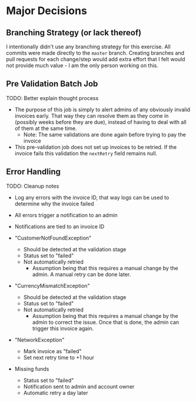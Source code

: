 # Major Decisions

## Branching Strategy (or lack thereof)

I intentionally didn't use any branching strategy for this exercise. All commits were made directly to the `master` branch. Creating branches and pull requests for each change/step would add extra effort that I felt would not provide much value - I am the only person working on this.

## Pre Validation Batch Job

TODO: Better explain thought process

- The purpose of this job is simply to alert admins of any obviously invalid invoices early. That way they can resolve them as they come in (possibly weeks before they are due), instead of having to deal with all of them at the same time.
    - Note: The same validations are done again before trying to pay the invoice
- This pre-validation job does not set up invoices to be retried. If the invoice fails this validation the `nextRetry` field remains null.

## Error Handling

TODO: Cleanup notes

- Log any errors with the invoice ID, that way logs can be used to determine why the invoice failed
- All errors trigger a notification to an admin
- Notifications are tied to an invoice ID
 
- "CustomerNotFoundException"
    - Should be detected at the validation stage
    - Status set to "failed"
    - Not automatically retried
        - Assumption being that this requires a manual change by the admin. A manual retry can be done later.
- "CurrencyMismatchException"
    - Should be detected at the validation stage
    - Status set to "failed"
    - Not automatically retried
        - Assumption being that this requires a manual change by the admin to correct the issue. Once that is done, the admin can trigger this invoice again.
- "NetworkException"
    - Mark invoice as "failed"
    - Set next retry time to +1 hour
- Missing funds
    - Status set to "failed"
    - Notification sent to admin and account owner
    - Automatic retry a day later
